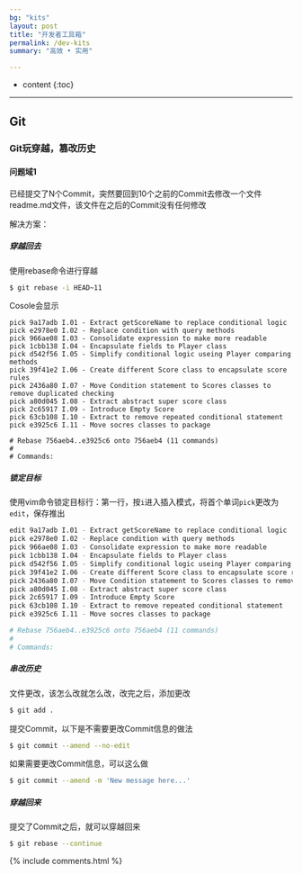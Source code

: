 ```yaml
---
bg: "kits"
layout: post
title: "开发者工具箱"
permalink: /dev-kits
summary: "高效 • 实用"

---
```


* content
{:toc}

---

## Git

### Git玩穿越，篡改历史

#### 问题域1
已经提交了N个Commit，突然要回到10个之前的Commit去修改一个文件readme.md文件，该文件在之后的Commit没有任何修改

解决方案：

##### 穿越回去

使用rebase命令进行穿越

```sh
$ git rebase -i HEAD~11
```

Cosole会显示

```
pick 9a17adb I.01 - Extract getScoreName to replace conditional logic
pick e2978e0 I.02 - Replace condition with query methods
pick 966ae08 I.03 - Consolidate expression to make more readable
pick 1cbb138 I.04 - Encapsulate fields to Player class
pick d542f56 I.05 - Simplify conditional logic useing Player comparing methods
pick 39f41e2 I.06 - Create different Score class to encapsulate score rules
pick 2436a80 I.07 - Move Condition statement to Scores classes to remove duplicated checking
pick a80d045 I.08 - Extract abstract super score class
pick 2c65917 I.09 - Introduce Empty Score
pick 63cb108 I.10 - Extract to remove repeated conditional statement
pick e3925c6 I.11 - Move socres classes to package

# Rebase 756aeb4..e3925c6 onto 756aeb4 (11 commands)
#
# Commands:
```
##### 锁定目标
使用vim命令锁定目标行：第一行，按`i`进入插入模式，将首个单词`pick`更改为`edit`，保存推出

```sh
edit 9a17adb I.01 - Extract getScoreName to replace conditional logic
pick e2978e0 I.02 - Replace condition with query methods
pick 966ae08 I.03 - Consolidate expression to make more readable
pick 1cbb138 I.04 - Encapsulate fields to Player class
pick d542f56 I.05 - Simplify conditional logic useing Player comparing methods
pick 39f41e2 I.06 - Create different Score class to encapsulate score rules
pick 2436a80 I.07 - Move Condition statement to Scores classes to remove duplicated checking
pick a80d045 I.08 - Extract abstract super score class
pick 2c65917 I.09 - Introduce Empty Score
pick 63cb108 I.10 - Extract to remove repeated conditional statement
pick e3925c6 I.11 - Move socres classes to package

# Rebase 756aeb4..e3925c6 onto 756aeb4 (11 commands)
#
# Commands:
```

##### 串改历史
文件更改，该怎么改就怎么改，改完之后，添加更改

```sh
$ git add .
```
提交Commit，以下是不需要更改Commit信息的做法

```sh
$ git commit --amend --no-edit
```

如果需要更改Commit信息，可以这么做

```sh
$ git commit --amend -m 'New message here...'
```

##### 穿越回来
提交了Commit之后，就可以穿越回来

```sh
$ git rebase --continue
```


{% include comments.html %}

